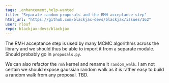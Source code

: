 ```yaml
---
tags: ,enhancement,help-wanted
title: "Separate random proposals and the RMH acceptance step"
html_url: "https://github.com/blackjax-devs/blackjax/issues/162"
user: rlouf
repo: blackjax-devs/blackjax
---
```


The RMH acceptance step is used by many MCMC algorithms across the library and we should thus be able to import it from a separate module. Should probably go in `proposals.py`.

We can also refactor the `rmh` kernel and rename it `random_walk`. I am not certain we should expose gaussian random walk as it is rather easy to build a random walk from any proposal. TBD.